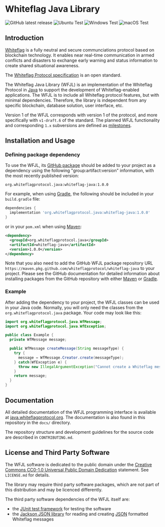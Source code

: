 # Whiteflag Java Library

![GitHub latest release](https://img.shields.io/github/v/release/whiteflagprotocol/whiteflag-java?label=latest&logo=github&sort=semver)
![Ubuntu Test](https://github.com/WhiteflagProtocol/whiteflag-java/workflows/Ubuntu%20Test/badge.svg)
![Windows Test](https://github.com/WhiteflagProtocol/whiteflag-java/workflows/Windows%20Test/badge.svg)
![macOS Test](https://github.com/WhiteflagProtocol/whiteflag-java/workflows/macOS%20Test/badge.svg)

## Introduction

[Whiteflag](https://www.whiteflagprotocol.org) is a fully neutral and
secure communciations protocol based on blockchain technology. It enables
near real-time communication in armed conflicts and disasters to exchange
early warning and status information to create shared situational awareness.

The [Whiteflag Protocol specification](https://standard.whiteflagprotocol.org)
is an open standard.

The Whiteflag Java Library (WFJL) is an implementation of the Whiteflag
Protocol in [Java](https://www.java.com/) to support the development of
Whiteflag-enabled applications. The WFJL is to include all Whiteflag protocol
features, but with minimal dependencies. Therefore, the library is independent
from any specific blockchain, database solution, user interface, etc.

Version 1 of the WFJL corresponds with version 1 of the protocol, and more
specifically with `v1-draft.6` of the standard. The planned WFJL functionality
and corresponding `1.x` subversions are defined as [milestones](https://github.com/WhiteflagProtocol/whiteflag-java/milestones).

## Installation and Usage

### Defining package dependency

To use the WFJL, its [GitHub package](https://github.com/WhiteflagProtocol/whiteflag-java/packages)
should be added to your project as a dependency using the following
"group:artifact:version" information, with the most recently published version:

`org.whiteflagprotocol.java:whiteflag-java:1.0.0`

For example, when using [Gradle](https://gradle.org/), the following should be
included in your `build.gradle` file:

```groovy
dependencies {
  implementation 'org.whiteflagprotocol.java:whiteflag-java:1.0.0'
}
```

or in your `pom.xml` when using [Maven](https://maven.apache.org/):

```xml
<dependency>
  <groupId>org.whiteflagprotocol.java</groupId>
  <artifactId>whiteflag-java</artifactId>
  <version>1.0.0</version>
</dependency> 
```

Note that you also need to add the GitHub WFJL package repository URL `https://maven.pkg.github.com/whiteflagprotocol/whiteflag-java`
to your project. Please see the GitHub documentation for detailed information
about installing packages from the GitHub repository with either
[Maven](https://docs.github.com/en/packages/guides/configuring-apache-maven-for-use-with-github-packages#installing-a-package)
or [Gradle](https://docs.github.com/en/packages/guides/configuring-gradle-for-use-with-github-packages#installing-a-package).

### Example

After adding the dependency to your project, the WFJL classes can be used
in your Java code. Normally, you will only need the classes from the
`org.whiteflagprotocol.java` package. Your code may look like this:

```java
import org.whiteflagprotocol.java.WfMessage;
import org.whiteflagprotocol.java.WfException;

public class Example {
  private WfMessage message;

  public WfMessage createMessage(String messageType) {
    try {
      message = WfMessage.Creator.create(messageType);
    } catch(WfException e) {
      throw new IllegalArgumentException("Cannot create a Whiteflag message of type " + messageType);
    }
    return message;
  }
}
```

## Documentation

All detailed documentation of the WFJL programming interface is available at
[java.whiteflagprotocol.org](https://java.whiteflagprotocol.org/). The
documentation is also found in this repository in the `docs/` directory.

The repository structure and development guidelines for the source code are
described in `CONTRIBUTING.md`.

## License and Third Party Software

The WFJL software is dedicated to the public domain under the
[Creative Commons CC0-1.0 Universal Public Domain Dedication](http://creativecommons.org/publicdomain/zero/1.0/)
statement. See `LICENSE.md` for details.

The library may require third party software packages, which are not
part of this distribution and may be licenced differently.

The third party software dependencies of the WFJL itself are:

* the [JUnit test framework](https://junit.org/) for testing the software
* the [Jackson JSON library](https://github.com/FasterXML/jackson) for reading and creating [JSON](https://en.wikipedia.org/wiki/JSON) formatted Whiteflag messages
